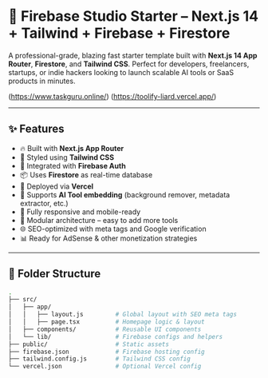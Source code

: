 # 🚀 Firebase Studio Starter – Next.js 14 + Tailwind + Firebase + Firestore

A professional-grade, blazing fast starter template built with **Next.js 14 App Router**, **Firestore**, and **Tailwind CSS**. Perfect for developers, freelancers, startups, or indie hackers looking to launch scalable AI tools or SaaS products in minutes.

(https://www.taskguru.online/)
(https://toolify-liard.vercel.app/)

---

## ✨ Features

- 🔥 Built with **Next.js App Router**
- 🎨 Styled using **Tailwind CSS**
- 🔐 Integrated with **Firebase Auth**
- 📦 Uses **Firestore** as real-time database
- 🚀 Deployed via **Vercel**
- 🧠 Supports **AI Tool embedding** (background remover, metadata extractor, etc.)
- 📱 Fully responsive and mobile-ready
- 🧩 Modular architecture – easy to add more tools
- 🌐 SEO-optimized with meta tags and Google verification
- 📊 Ready for AdSense & other monetization strategies

---

## 📁 Folder Structure

```bash
.
├── src/
│   ├── app/
│   │   ├── layout.js         # Global layout with SEO meta tags
│   │   ├── page.tsx          # Homepage logic & layout
│   ├── components/           # Reusable UI components
│   └── lib/                  # Firebase configs and helpers
├── public/                   # Static assets
├── firebase.json             # Firebase hosting config
├── tailwind.config.js        # Tailwind CSS config
└── vercel.json               # Optional Vercel config
